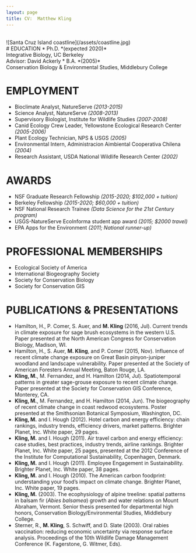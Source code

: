 ```yaml
---
layout: page
title: CV:  Matthew Kling
---
```

<br>
![Santa Cruz Island coastline](/assets/coastline.jpg)
<br>
# EDUCATION
* Ph.D. *(expected 2020)*<br>
Integrative Biology, UC Berkeley<br>
Advisor: David Ackerly
* B.A. *(2005)*<br>
Conservation Biology & Environmental Studies, Middlebury College

# EMPLOYMENT
* Bioclimate Analyst, NatureServe *(2013-2015)*
* Science Analyst, NatureServe *(2008-2013)*
* Supervisory Biologist, Institute for Wildlife Studies *(2007-2008)*
* Canid Ecology Crew Leader, Yellowstone Ecological Research Center *(2005-2006)*
* Plant Ecology Technician, NPS & USGS *(2005)*
* Environmental Intern, Administracion Aimbiental Cooperativa Chilena *(2004)*
* Research Assistant, USDA National Wildlife Research Center *(2002)*

# AWARDS
* NSF Graduate Research Fellowship *(2015-2020; $102,000 + tuition)*
* Berkeley Fellowship *(2015-2020; $60,000 + tuition)*
* NSF National Research Trainee *(Data Science for the 21st Century program)*
* USGS-NatureServe EcoInforma student app award *(2015; $2000 travel)*
* EPA Apps for the Environment *(2011; National runner-up)*

# PROFESSIONAL MEMBERSHIPS
* Ecological Society of America
* International Biogeography Society
* Society for Conservation Biology
* Society for Conservation GIS

# PUBLICATIONS & PRESENTATIONS
* Hamilton, H., P. Comer, S. Auer, and **M. Kling** (2016, Jul).  Current trends in climate exposure for sage brush ecosystems in the western U.S. Paper presented at the North American Congress for Conservation Biology, Madison, WI.
* Hamilton, H., S. Auer, **M. Kling**, and P. Comer (2015, Nov).  Influence of recent climate change exposure on Great Basin pinyon-juniper woodland and landscape vulnerability. Paper presented at the Society of American Foresters Annual Meeting, Baton Rouge, LA.
* **Kling, M.**, M. Fernandez, and H. Hamilton (2014, Jul). Spatiotemporal patterns in greater sage-grouse exposure to recent climate change. Paper presented at the Society for Conservation GIS Conference, Monterey, CA.
* **Kling, M.**, M. Fernandez, and H. Hamilton (2014, Jun).  The biogeography of recent climate change in coast redwood ecosystems. Poster presented at the Smithsonian Botanical Symposium, Washington, DC.
* **Kling, M.** and I. Hough (2012). Hotel carbon and energy efficiency: chain rankings, industry trends, efficiency drivers, market patterns. Brighter Planet, Inc. White paper, 29 pages.
* **Kling, M.** and I. Hough (2011). Air travel carbon and energy efficiency: case studies, best practices, industry trends, airline rankings. Brighter Planet, Inc. White paper, 25 pages, presented at the 2012 Conference of the Institute for Computational Sustainability, Copenhagen, Denmark.
* **Kling, M.** and I. Hough (2011). Employee Engagement in Sustainability. Brighter Planet, Inc. White paper, 38 pages.
* **Kling, M.** and I. Hough (2010).  The American carbon foodprint: understanding your food’s impact on climate change. Brighter Planet, Inc. White paper, 19 pages.
* **Kling, M.** (2003).  The ecophysiology of alpine treeline: spatial patterns in balsam fir (*Abies balsamea*) growth and water relations on Mount Abraham, Vermont. Senior thesis presented for departmental high honors, Conservation Biology/Environmental Studies, Middlebury College.
* Sterner, R., **M. Kling**, S. Schwiff, and D. Slate (2003). Oral rabies vaccination: reducing economic uncertainty via response surface analysis. Proceedings of the 10th Wildlife Damage Management Conference (K. Fagerstone, G. Witmer, Eds).
